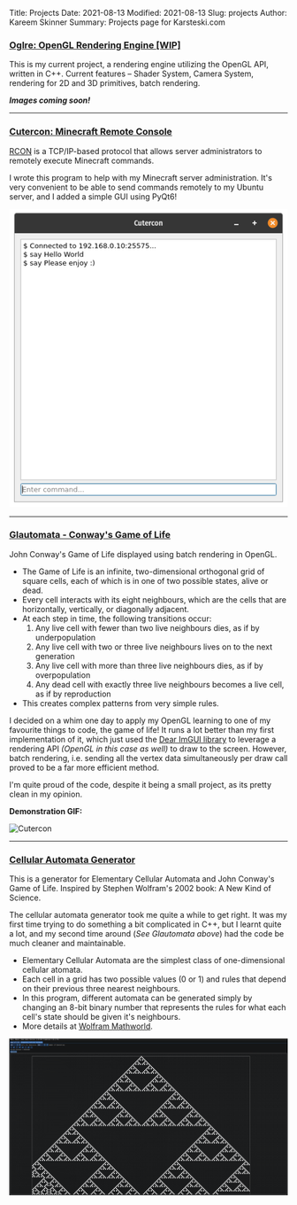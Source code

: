 Title: Projects
Date: 2021-08-13
Modified: 2021-08-13
Slug: projects
Author: Kareem Skinner
Summary: Projects page for Karsteski.com

### [**Oglre: OpenGL Rendering Engine [WIP]**](https://github.com/Karsteski/Oglre)

This is my current project, a rendering engine utilizing the OpenGL API, written in C++.
Current features – Shader System, Camera System, rendering for 2D and 3D primitives, batch rendering.

***Images coming soon!***

-----------------------------------------------------------------------------

### [**Cutercon: Minecraft Remote Console**](https://github.com/Karsteski/Cutercon)

[RCON](https://wiki.vg/RCON) is a TCP/IP-based protocol that allows server administrators to remotely execute Minecraft commands.

I wrote this program to help with my Minecraft server administration. It's very convenient to be able to send commands remotely to my Ubuntu server, and I added a simple GUI using PyQt6!

![Cutercon]({projects.md}/../../images/projects/cutercon/cutercon-gui.png)

-----------------------------------------------------------------------------

### [**Glautomata - Conway's Game of Life**](https://github.com/Karsteski/Glautomata)

John Conway's Game of Life displayed using batch rendering in OpenGL.

- The Game of Life is an infinite, two-dimensional orthogonal grid of square cells, each of which is in one of two possible states, alive or dead.
- Every cell interacts with its eight neighbours, which are the cells that are horizontally, vertically, or diagonally adjacent.
- At each step in time, the following transitions occur:
  1. Any live cell with fewer than two live neighbours dies, as if by underpopulation
  2. Any live cell with two or three live neighbours lives on to the next generation
  3. Any live cell with more than three live neighbours dies, as if by overpopulation
  4. Any dead cell with exactly three live neighbours becomes a live cell, as if by reproduction
- This creates complex patterns from very simple rules.

I decided on a whim one day to apply my OpenGL learning to one of my favourite things to code, the game of life! It runs a lot better than my first implementation of it, which just used the [Dear ImGUI library](https://github.com/ocornut/imgui) to leverage a rendering API *(OpenGL in this case as well)* to draw to the screen. However, batch rendering, i.e. sending all the vertex data simultaneously per draw call proved to be a far more efficient method.

I'm quite proud of the code, despite it being a small project, as its pretty clean in my opinion.

**Demonstration GIF:**

![Cutercon]({projects.md}/../../images/projects/glautomata/glautomata-video.gif)

-----------------------------------------------------------------------------

### [**Cellular Automata Generator**](https://github.com/Karsteski/The_Cellular_Automata)

This is a generator for Elementary Cellular Automata and John Conway's Game of Life. Inspired by Stephen Wolfram's 2002 book: A New Kind of Science.

The cellular automata generator took me quite a while to get right. It was my first time trying to do something a bit complicated in C++, but I learnt quite a lot, and my second time around (*See Glautomata above*) had the code be much cleaner and maintainable.

- Elementary Cellular Automata are the simplest class of one-dimensional cellular atomata.
- Each cell in a grid has two possible values (0 or 1) and rules that depend on their previous three nearest neighbours.
- In this program, different automata can be generated simply by changing an 8-bit binary number that represents the rules for what each cell's state should be given it's neighbours.
- More details at [Wolfram Mathworld](https://mathworld.wolfram.com/ElementaryCellularAutomaton.html).

![**Elementary Cellular Automata: Rule 90**]({projects.md}/../../images/projects/the-cellular-automata/elementary-automata.png)